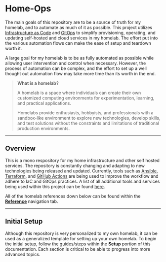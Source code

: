 # Home-Ops

The main goals of this repository are to be a source of truth for my homelab, and to automate as much of it as possible. This project utilizes [Infrastructure as Code](https://en.wikipedia.org/wiki/Infrastructure_as_code) and [GitOps](https://codefresh.io/learn/gitops/) to simplify provisioning, operating, and updating self-hosted and cloud services in my homelab. The effort put into the various automation flows can make the ease of setup and teardown worth it.

A large goal for my homelab is to be as fully automated as possible while allowing user intervention and control when necessary. However, the process of automation can be complex, and the effort to set up a well thought out automation flow may take more time than its worth in the end.

> **What is a homelab?**
>
> A homelab is a space where individuals can create their own customized computing environments for experimentation, learning, and practical applications.
>
> Homelabs provide enthusiasts, hobbyists, and professionals with a sandbox-like environment to explore new technologies, develop skills, and test solutions without the constraints and limitations of traditional production environments.

---

## Overview

This is a mono respository for my home infrastructure and other self hosted services. The repository is constantly changing and adapting to new technologies being released and updated. Currently, tools such as [Ansible](https://www.ansible.com/), [Terraform](https://www.terraform.io/), and [GitHub Actions](https://github.com/features/actions) are being used to improve the workflow and adhere to IaC and GitOps practices. A list of all additional tools and services being used within this project can be found [here](reference/homelab/services/).

All of the homelab references down below can be found within the [**Reference**](reference/) navigation tab.

---

## Initial Setup

Although this repository is very personalized to my own homelab, it can be used as a generalized template for setting up your own homelab. To begin the initial setup, follow the guides/steps within the [**Setup**](setup/) portion of this documentation. Each section is critical to be able to progress into more advanced topics.
